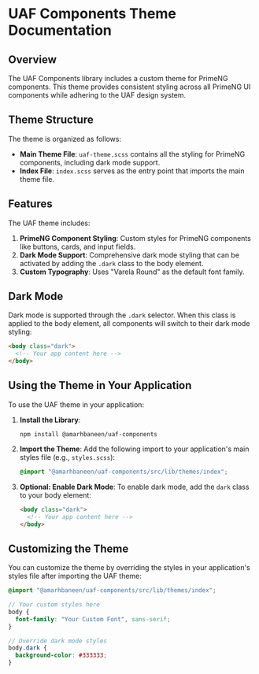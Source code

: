 # UAF Components Theme Documentation

## Overview

The UAF Components library includes a custom theme for PrimeNG components. This theme provides consistent styling across all PrimeNG UI components while adhering to the UAF design system.

## Theme Structure

The theme is organized as follows:

- **Main Theme File**: `uaf-theme.scss` contains all the styling for PrimeNG components, including dark mode support.
- **Index File**: `index.scss` serves as the entry point that imports the main theme file.

## Features

The UAF theme includes:

1. **PrimeNG Component Styling**: Custom styles for PrimeNG components like buttons, cards, and input fields.
2. **Dark Mode Support**: Comprehensive dark mode styling that can be activated by adding the `.dark` class to the body element.
3. **Custom Typography**: Uses "Varela Round" as the default font family.

## Dark Mode

Dark mode is supported through the `.dark` selector. When this class is applied to the body element, all components will switch to their dark mode styling:

```html
<body class="dark">
  <!-- Your app content here -->
</body>
```

## Using the Theme in Your Application

To use the UAF theme in your application:

1. **Install the Library**:
   ```
   npm install @amarhbaneen/uaf-components
   ```

2. **Import the Theme**:
   Add the following import to your application's main styles file (e.g., `styles.scss`):
   ```scss
   @import "@amarhbaneen/uaf-components/src/lib/themes/index";
   ```

3. **Optional: Enable Dark Mode**:
   To enable dark mode, add the `dark` class to your body element:
   ```html
   <body class="dark">
     <!-- Your app content here -->
   </body>
   ```

## Customizing the Theme

You can customize the theme by overriding the styles in your application's styles file after importing the UAF theme:

```scss
@import "@amarhbaneen/uaf-components/src/lib/themes/index";

// Your custom styles here
body {
  font-family: "Your Custom Font", sans-serif;
}

// Override dark mode styles
body.dark {
  background-color: #333333;
}
```
